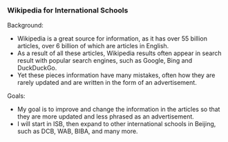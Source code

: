 ### Wikipedia for International Schools

Background:
- Wikipedia is a great source for information, as it has over 55 billion articles, over 6 billion of which are articles in English.
- As a result of all these articles, Wikipedia results often appear in search result with popular search engines, such as Google, Bing and DuckDuckGo.
- Yet these pieces information have many mistakes, often how they are rarely updated and are written in the form of an advertisement.

Goals:
- My goal is to improve and change the information in the articles so that they are more updated and less phrased as an advertisement.
- I will start in ISB, then expand to other international schools in Beijing, such as DCB, WAB, BIBA, and many more. 
